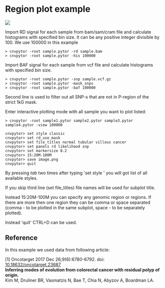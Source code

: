 # Region plot example

<img src="https://raw.githubusercontent.com/abyzovlab/CNVpytor/master/imgs/region.png">

Import RD signal for each sample from bam/sam/cram file and calculate histograms with specified bin size. 
It can be any positive integer divisible by 100. We use 100000 in this example

```
> cnvpytor -root sample.pytor -rd sample.bam
> cnvpytor -root sample.pytor -his 100000
```

Import BAF signal for each sample from vcf file and calculate histograms with specified bin size. 

```
> cnvpytor -root sample.pytor -snp sample.vcf.gz
> cnvpytor -root sample.pytor -mask_snps
> cnvpytor -root sample.pytor -baf 100000
```
Second line is used to filter out all SNP-s that are not in P-region of the strict 1kG mask.

Enter interactive plotting mode with all sample you want to plot listed:
```
> cnvpytor -root sample1.pytor sample2.pytor sample3.pytor sample4.pytor -view 100000

cnvpytor> set style classic
cnvpytor> set rd_use_mask
cnvpytor> set file_titles normal tubular villous cancer
cnvpytor> set panels rd likelihood snp
cnvpytor> set markersize 0.2
cnvpytor> 15:20M-100M
cnvpytor> save image.png
cnvpytor> quit
```

By pressing *tab* two times after typing 'set style ' you will got list of all available styles.

If you skip third line (set file_titles) file names will be used for subplot title.

Instead 15:20M-100M you can specify any genomic region or regions. 
If there are more then one region they can be comma or space separated 
(comma - to be plotted in the same subplot, space - to be separately plotted).

Instead 'quit' CTRL+D can be used.

## Reference

In this example we used data from following article:

[1] Oncotarget 2017 Dec 26;9(6):6780-6792. doi: [10.18632/oncotarget.23687](https://www.doi.org/10.18632/oncotarget.23687)<br>
**Inferring modes of evolution from colorectal cancer with residual polyp of origin.**<br>
Kim M, Druliner BR, Vasmatzis N, Bae T, Chia N, Abyzov A, Boardman LA.
